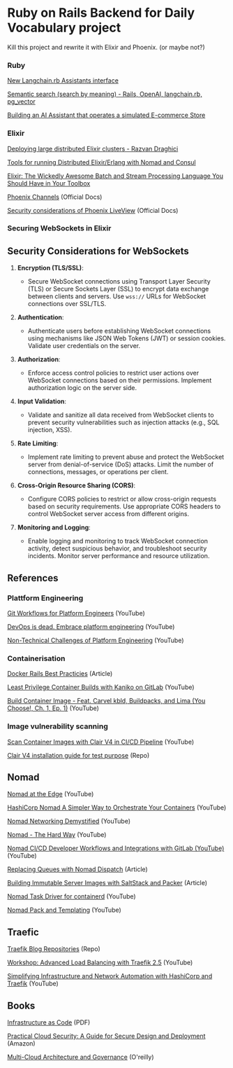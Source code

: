 # Ruby on Rails Backend for Daily Vocabulary project

Kill this project and rewrite it with Elixir and Phoenix. (or maybe not?)

### Ruby 

[New Langchain.rb Assistants interface](https://www.loom.com/share/e883a4a49b8746c1b0acf9d58cf6da36) 

[Semantic search (search by meaning) - Rails, OpenAI, langchain.rb, pg_vector](https://www.youtube.com/watch?v=799wrxVZXWA&t=772s&ab_channel=CJAvilla)

[Building an AI Assistant that operates a simulated E-commerce Store](https://www.loom.com/share/83aa4fd8dccb492aad4ca95da40ed0b2)

### Elixir

[Deploying large distributed Elixir clusters - Razvan Draghici](https://www.youtube.com/watch?v=hsf03gH4q84&ab_channel=ElixirToronto)

[Tools for running Distributed Elixir/Erlang with Nomad and Consul](https://hexdocs.pm/caravan/Caravan.html)

[Elixir: The Wickedly Awesome Batch and Stream Processing Language You Should Have in Your Toolbox](https://www.youtube.com/watch?v=4c6tY0dLni4&t=2s)

[Phoenix Channels](https://tmbb.github.io/phoenix/channels.html) (Official Docs)

[Security considerations of Phoenix LiveView](https://hexdocs.pm/phoenix_live_view/security-model.html) (Official Docs)

### Securing WebSockets in Elixir


## Security Considerations for WebSockets

1. **Encryption (TLS/SSL)**:
   - Secure WebSocket connections using Transport Layer Security (TLS) or Secure Sockets Layer (SSL) to encrypt data exchange between clients and servers. Use `wss://` URLs for WebSocket connections over SSL/TLS.

2. **Authentication**:
   - Authenticate users before establishing WebSocket connections using mechanisms like JSON Web Tokens (JWT) or session cookies. Validate user credentials on the server.

3. **Authorization**:
   - Enforce access control policies to restrict user actions over WebSocket connections based on their permissions. Implement authorization logic on the server side.

4. **Input Validation**:
   - Validate and sanitize all data received from WebSocket clients to prevent security vulnerabilities such as injection attacks (e.g., SQL injection, XSS).

5. **Rate Limiting**:
   - Implement rate limiting to prevent abuse and protect the WebSocket server from denial-of-service (DoS) attacks. Limit the number of connections, messages, or operations per client.

6. **Cross-Origin Resource Sharing (CORS)**:
   - Configure CORS policies to restrict or allow cross-origin requests based on security requirements. Use appropriate CORS headers to control WebSocket server access from different origins.

7. **Monitoring and Logging**:
   - Enable logging and monitoring to track WebSocket connection activity, detect suspicious behavior, and troubleshoot security incidents. Monitor server performance and resource utilization.

## References

### Plattform Engineering

[Git Workflows for Platform Engineers](https://www.youtube.com/watch?v=c8mw636b3ek&ab_channel=AllThingsOpen) (YouTube)

[DevOps is dead. Embrace platform engineering](https://www.youtube.com/watch?v=F8xXXVoLqoo&ab_channel=CNCF%5BCloudNativeComputingFoundation%5D) (YouTube)

[Non-Technical Challenges of Platform Engineering](https://www.youtube.com/watch?v=m6nlREbQ6LQ&t=665s&ab_channel=HashiCorp) (YouTube)

### Containerisation

[Docker Rails Best Practicies](https://lipanski.com/posts/dockerfile-ruby-best-practices#dockerfile-for-a-rails-app-with-assets-and-private-dependencies) (Article)

[Least Privilege Container Builds with Kaniko on GitLab](https://www.youtube.com/watch?v=d96ybcELpFs&ab_channel=GitLabUnfiltered) (YouTube)

[Build Container Image - Feat. Carvel kbld, Buildpacks, and Lima (You Choose!, Ch. 1, Ep. 1)](https://www.youtube.com/watch?v=GDInFocQJTU&ab_channel=DevOpsToolkit) (YouTube)

### Image vulnerability scanning

[Scan Container Images with Clair V4 in CI/CD Pipeline](https://www.youtube.com/watch?v=fjlEGF4qyQ0&ab_channel=mkdev) (YouTube)

[Clair V4 installation guide for test purpose](https://quay.github.io/clair/howto/testing.html) (Repo)

## Nomad

[Nomad at the Edge](https://www.youtube.com/watch?v=59z7gjNSUvs&ab_channel=HashiCorp) (YouTube)

[HashiCorp Nomad A Simpler Way to Orchestrate Your Containers](https://www.youtube.com/watch?v=BaRqLIaTfZU&ab_channel=HashiCorp) (YouTube)

[Nomad Networking Demystified](https://www.youtube.com/watch?v=s1Py5RD9bZo&list=LL&index=1&ab_channel=HashiCorp) (YouTube)

[Nomad - The Hard Way](https://www.youtube.com/watch?v=31rvngI7vUk&t=1623s&ab_channel=HashiCorp) (YouTube)

[Nomad CI/CD Developer Workflows and Integrations with GitLab (YouTube)](https://www.youtube.com/watch?v=jpTFZNFHz1o&t=948s&ab_channel=HashiCorp) (YouTube)

[Replacing Queues with Nomad Dispatch](https://www.hashicorp.com/blog/replacing-queues-with-nomad-dispatch) (Article)

[Building Immutable Server Images with SaltStack and Packer](https://www.jamesridgway.co.uk/building-immutable-server-images-with-saltstack-and-packer/) (Article)

[Nomad Task Driver for containerd](https://www.youtube.com/watch?v=DTdMjTgR3kg&ab_channel=HashiCorp) (YouTube)

[Nomad Pack and Templating](https://www.youtube.com/watch?v=5R8N2p4XSWs&ab_channel=HashiCorp) (YouTube)

## Traefic 

[Traefik Blog Repositories](https://github.com/traefik-tech-blog) (Repo)

[Workshop: Advanced Load Balancing with Traefik 2.5](https://www.youtube.com/watch?v=eUlAS-FdELg&ab_channel=TraefikLabs) (YouTube)

[Simplifying Infrastructure and Network Automation with HashiCorp and Traefik](https://www.youtube.com/watch?v=7VtZEZAi6qU&ab_channel=TraefikLabs) (YouTube)


## Books 

[Infrastructure as Code](https://dl.ebooksworld.ir/books/Infrastructure.as.Code.2nd.Edition.Kief.Morris.OReilly.9781098114671.EBooksWorld.ir.pdf) (PDF)

[Practical Cloud Security: A Guide for Secure Design and Deployment](https://www.amazon.com/Practical-Cloud-Security-Secure-Deployment/dp/1492037516/) (Amazon)

[Multi-Cloud Architecture and Governance](https://www.oreilly.com/library/view/multi-cloud-architecture-and/9781800203198) (O'reilly)

